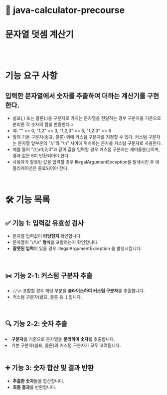 # 🎯 java-calculator-precourse
# 문자열 덧셈 계산기
<br>
<br>

# 기능 요구 사항
## 입력한 문자열에서 숫자를 추출하여 더하는 계산기를 구현한다.
<ul>
  <li>쉼표(,) 또는 콜론(:)을 구분자로 가지는 문자열을 전달하는 경우 구분자를 기준으로 분리한 각 숫자의 합을 반환한다.></li>
  <li>예: "" => 0, "1,2" => 3, "1,2,3" => 6, "1,2:3" => 6  </li>
  <li>앞의 기본 구분자(쉼표, 콜론) 외에 커스텀 구분자를 지정할 수 있다. 커스텀 구분자는 문자열 앞부분의 "//"와 "\n" 사이에 위치하는 문자를 커스텀 구분자로 사용한다.  </li>
  <li>예를 들어 "//;\n1;2;3"과 같이 값을 입력할 경우 커스텀 구분자는 세미콜론(;)이며, 결과 값은 6이 반환되어야 한다. </li>
  <li> 사용자가 잘못된 값을 입력할 경우 IllegalArgumentException을 발생시킨 후 애플리케이션은 종료되어야 한다. </li>
</ul>


<br>


# 🛠️ 기능 목록

## ✅ 기능 1: 입력값 유효성 검사
<ul>
  <li>문자열 입력값이 <b> 타당한지 </b> 확인합니다. </li>
  <li> 문자열이 "//\n" <b>형식</b>을 포함하는지 확인합니다. </li>
  <li> <b>잘못된 입력</b>이 있을 경우 IllegalArgumentException 을 발생시킵니다.</li>
</ul>

<br>

## ✂️ 기능 2-1: 커스텀 구분자 추출
<ul>
  <li> 
    <code>//\n</code> 포함할 경우 해당 부분을 <b>슬라이스하여 커스텀 구분자</b>를 추출합니다.
  </li>
  <li> 커스텀 구분자(쉼표, 콜론 등..) 입니다. </li>
</ul>

<br>

## 🔍 기능 2-2: 숫자 추출
<ui>
  <li>
    <b>구분자</b>를 기준으로 문자열을 <b>분리하여 숫자</b>를 추출합니다.
  </li>
  <li>
    기본 구분자(쉼표, 콜론)와 커스텀 구분자가 모두 고려됩니다.
  </li>
</ui>

<br>

## ➕ 기능 3: 숫자 합산 및 결과 반환
<ul>
  <li> <b>추출한 숫자</b>들을 합산합니다.</li>
  <li> <b>최종 결과</b>를 반환합니다. </li>
</ul> 
